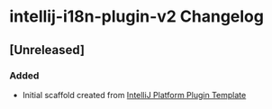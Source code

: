 <!-- Keep a Changelog guide -> https://keepachangelog.com -->

# intellij-i18n-plugin-v2 Changelog

## [Unreleased]
### Added
- Initial scaffold created from [IntelliJ Platform Plugin Template](https://github.com/JetBrains/intellij-platform-plugin-template)
